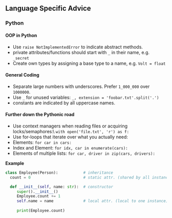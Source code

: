 ## Language Specific Advice 


### Python

#### OOP in Python
 * Use `raise NotImplementedError` to indicate abstract methods.
 * private attributes/functions should start with `_` in their name, e.g. `_secret`
 * Create own types by assigning a base type to a name, e.g. `Volt = float`

#### General Coding
 * Separate large numbers with underscores. Prefer `1_000_000` over `1000000`.
 * Use `_` for unused variables: `_, extension = 'foobar.txt'.split('.')`
 * constants are indicated by all uppercase names.

#### Further down the Pythonic road
 * Use context managers when reading files or acquiring locks/semaphores:\\ `with open('file.txt', 'r') as f:`
 * Use for-loops that iterate over what you actually need:
 * Elements: `for car in cars:`
 * Index and Element: `for idx, car in enumerate(cars):`
 * Elements of multiple lists: `for car, driver in zip(cars, drivers):`


**Example**
```python
class Employee(Person):           # inheritance
  count = 0                       # static attr. (shared by all instances)

  def __init__(self, name: str):  # constructor
     super().__init__()
     Employee.count += 1
     self.name = name             # local attr. (local to one instance)
  
     print(Employee.count)
```

